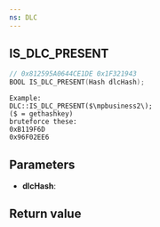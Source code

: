 ```yaml
---
ns: DLC
---
```

## IS_DLC_PRESENT

```c
// 0x812595A0644CE1DE 0x1F321943
BOOL IS_DLC_PRESENT(Hash dlcHash);
```

```
Example:
DLC::IS_DLC_PRESENT($\mpbusiness2\);
($ = gethashkey)
bruteforce these:
0xB119F6D
0x96F02EE6
```

## Parameters
* **dlcHash**: 

## Return value
